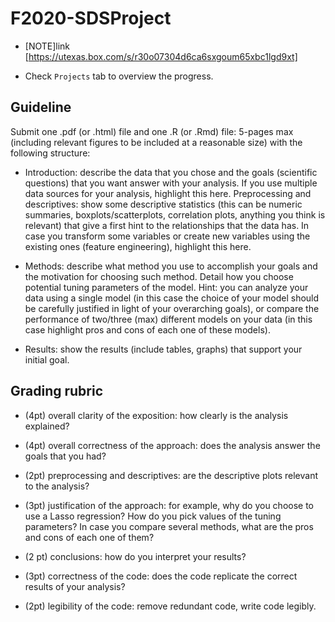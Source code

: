 # F2020-SDSProject

* [NOTE]link [https://utexas.box.com/s/r30o07304d6ca6sxgoum65xbc1lgd9xt]

* Check `Projects` tab to overview the progress.

## Guideline

Submit one .pdf (or .html) file and one .R (or .Rmd) file: 5-pages max (including relevant figures to be included at a reasonable size) with the following structure: 

* Introduction: describe the data that you chose and the goals (scientific questions) that you want answer with your analysis. If you use multiple data sources for your analysis, highlight this here. 
Preprocessing and descriptives: show some descriptive statistics (this can be numeric summaries, boxplots/scatterplots, correlation plots, anything you think is relevant) that give a first hint to the relationships that the data has. In case you transform some variables or create new variables using the existing ones (feature engineering), highlight this here.

* Methods: describe what method you use to accomplish your goals and the motivation for choosing such method. Detail how you choose potential tuning parameters of the model. Hint: you can analyze your data using a single model (in this case the choice of your model should be carefully justified in light of your overarching goals), or compare the performance of two/three (max) different models on your data (in this case highlight pros and cons of each one of these models).

* Results: show the results (include tables, graphs) that support your initial goal.
 

## Grading rubric

* (4pt) overall clarity of the exposition: how clearly is the analysis explained?

* (4pt) overall correctness of the approach: does the analysis answer the goals that you had?

* (2pt) preprocessing and descriptives: are the descriptive plots relevant to the analysis?

* (3pt) justification of the approach: for example, why do you choose to use a Lasso regression? How do you pick values of the tuning parameters? In case you compare several methods, what are the pros and cons of each one of them?

* (2 pt) conclusions: how do you interpret your results?

* (3pt) correctness of the code: does the code replicate the correct results of your analysis?

* (2pt) legibility of the code: remove redundant code, write code legibly.
